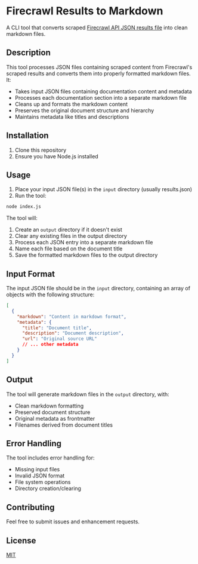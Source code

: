 # Firecrawl Results to Markdown

A CLI tool that converts scraped [Firecrawl API JSON results file](https://www.firecrawl.dev) into clean markdown files.

## Description

This tool processes JSON files containing scraped content from Firecrawl's scraped results and converts them into properly formatted markdown files. It:

- Takes input JSON files containing documentation content and metadata
- Processes each documentation section into a separate markdown file
- Cleans up and formats the markdown content
- Preserves the original document structure and hierarchy
- Maintains metadata like titles and descriptions

## Installation

1. Clone this repository
2. Ensure you have Node.js installed

## Usage

1. Place your input JSON file(s) in the `input` directory (usually results.json)
2. Run the tool:

```bash
node index.js
```

The tool will:

1. Create an `output` directory if it doesn't exist
2. Clear any existing files in the output directory
3. Process each JSON entry into a separate markdown file
4. Name each file based on the document title
5. Save the formatted markdown files to the output directory

## Input Format

The input JSON file should be in the `input` directory, containing an array of objects with the following structure:

```json
[
  {
    "markdown": "Content in markdown format",
    "metadata": {
      "title": "Document title",
      "description": "Document description",
      "url": "Original source URL"
      // ... other metadata
    }
  }
]
```

## Output

The tool will generate markdown files in the `output` directory, with:

- Clean markdown formatting
- Preserved document structure
- Original metadata as frontmatter
- Filenames derived from document titles

## Error Handling

The tool includes error handling for:

- Missing input files
- Invalid JSON format
- File system operations
- Directory creation/clearing

## Contributing

Feel free to submit issues and enhancement requests.

## License

[MIT](LICENSE)
